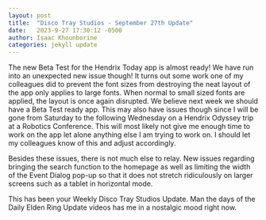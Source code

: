 ```yaml
---
layout: post
title:  "Disco Tray Studios - September 27th Update"
date:   2023-9-27 17:30:12 -0500
author: Isaac Khounborine
categories: jekyll update
---
```


The new Beta Test for the Hendrix Today app is almost ready! We have run into an unexpected new issue though! It turns out some work one of my colleagues did to prevent the font sizes from destroying the neat layout of the app only applies to large fonts. When normal to small sized fonts are applied, the layout is once again disrupted. We believe next week we should have a Beta Test ready app. This may also have issues though since I will be gone from Saturday to the following Wednesday on a Hendrix Odyssey trip at a Robotics Conference. This will most likely not give me enough time to work on the app let alone anything else I am trying to work on. I should let my colleagues know of this and adjust accordingly.

Besides these issues, there is not much else to relay. New issues regarding bringing the search function to the homepage as well as limiting the width of the Event Dialog pop-up so that it does not stretch ridiculously on larger screens such as a tablet in horizontal mode.

This has been your Weekly Disco Tray Studios Update. Man the days of the Daily Elden Ring Update videos has me in a nostalgic mood right now.
